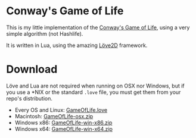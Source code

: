Conway's Game of Life
=====================

This is my little implementation of the [Conway's Game of Life](http://en.wikipedia.org/wiki/Conway%27s_Game_of_Life), using a very simple algorithm (not Hashlife).

It is written in Lua, using the amazing [Löve2D](https://love2d.org) framework.


Download
========

Löve and Lua are not required when running on OSX nor Windows,
but if you use a *NIX or the standard `.love` file,
you must get them from your repo's distribution.

* Every OS and Linux: [GameOfLife.love](https://dl.dropboxusercontent.com/u/30919824/GameOfLife/GameOfLife.love)
* Macintosh:          [GameOfLife-osx.zip](https://dl.dropboxusercontent.com/u/30919824/GameOfLife/GameOfLife0-osx.zip)
* Windows x86:        [GameOfLife-win-x86.zip](https://dl.dropboxusercontent.com/u/30919824/GameOfLife/GameOfLife-win-x86.zip)
* Windows x64:        [GameOfLife-win-x64.zip](https://dl.dropboxusercontent.com/u/30919824/GameOfLife/GameOfLife-win-x64.zip)
